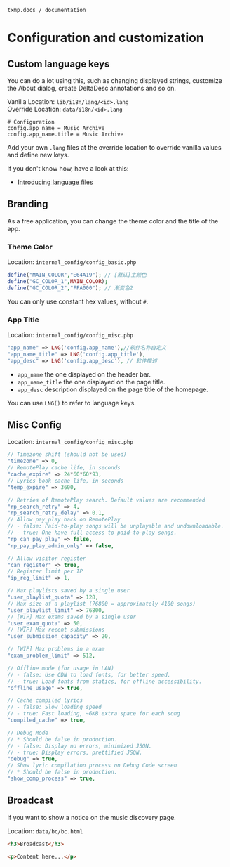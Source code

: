 `txmp.docs / documentation`

# Configuration and customization

## Custom language keys

You can do a lot using this, such as changing displayed strings, customize the About dialog, create DeltaDesc annotations and so on.

Vanilla Location: `lib/i18n/lang/<id>.lang`  
Override Location: `data/i18n/<id>.lang`

```plain
# Configuration
config.app_name = Music Archive
config.app_name.title = Music Archive
```

Add your own `.lang` files at the override location to override vanilla values and define new keys.

If you don't know how, have a look at this:

- [Introducing language files](./lang.md)

## Branding

As a free application, you can change the theme color and the title of the app.

### Theme Color

Location: `internal_config/config_basic.php`

```php
define("MAIN_COLOR","E64A19"); // [默认]主颜色
define("GC_COLOR_1",MAIN_COLOR);
define("GC_COLOR_2","FFA000"); // 渐变色2
```

You can only use constant hex values, without `#`.

### App Title

Location: `internal_config/config_misc.php`

```php
"app_name" => LNG('config.app_name'),//软件名称自定义
"app_name_title" => LNG('config.app_title'),
"app_desc" => LNG('config.app_desc'), // 软件描述
```

- `app_name` the one displayed on the header bar.
- `app_name_title` the one displayed on the page title.
- `app_desc` description displayed on the page title of the homepage.

You can use `LNG()` to refer to language keys.

## Misc Config

Location: `internal_config/config_misc.php`

```php
// Timezone shift (should not be used)
"timezone" => 0,
// RemotePlay cache life, in seconds
"cache_expire" => 24*60*60*93,
// Lyrics book cache life, in seconds
"temp_expire" => 3600,

// Retries of RemotePlay search. Default values are recommended
"rp_search_retry" => 4,
"rp_search_retry_delay" => 0.1,
// Allow pay_play hack on RemotePlay
// - false: Paid-to-play songs will be unplayable and undownloadable.
// - true: One have full access to paid-to-play songs.
"rp_can_pay_play" => false,
"rp_pay_play_admin_only" => false,

// Allow visitor register
"can_register" => true,
// Register limit per IP
"ip_reg_limit" => 1,

// Max playlists saved by a single user
"user_playlist_quota" => 128,
// Max size of a playlist (76800 = approximately 4100 songs)
"user_playlist_limit" => 76800,
// [WIP] Max exams saved by a single user
"user_exam_quota" => 50,
// [WIP] Max recent submissions
"user_submission_capacity" => 20,

// [WIP] Max problems in a exam
"exam_problem_limit" => 512,

// Offline mode (for usage in LAN)
// - false: Use CDN to load fonts, for better speed.
// - true: Load fonts from statics, for offline accessibility.
"offline_usage" => true,

// Cache compiled lyrics
// - false: Slow loading speed
// - true: Fast loading, ~6KB extra space for each song
"compiled_cache" => true,

// Debug Mode
// * Should be false in production.
// - false: Display no errors, minimized JSON.
// - true: Display errors, prettified JSON.
"debug" => true,
// Show lyric compilation process on Debug Code screen
// * Should be false in production.
"show_comp_process" => true,
```

## Broadcast

If you want to show a notice on the music discovery page.

Location: `data/bc/bc.html`

```html
<h3>Broadcast</h3>

<p>Content here...</p>
```
